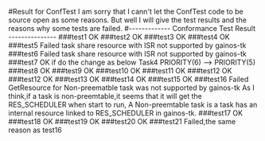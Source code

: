 #Result for ConfTest
I am sorry that I cann't let the ConfTest code to be source open as some reasons.
But well I will give the test results and the reasons why some tests are failed.
#------------- Conformance Test Result ---------------
###test1   OK
###test2   OK
###test3   OK
###test4   OK
###test5   Failed
	task share resource with ISR not supported by gainos-tk
###test6   Failed
	task share resource with ISR not supported by gainos-tk
###test7   OK 
	if do the change as below
		Task4 PRIORITY(6)  --> PRIORITY(5)
###test8   OK
###test9   OK
###test10  OK
###test11  OK
###test12  OK
###test12  OK
###test13  OK
###test14  OK
###test15  OK
###test16  Failed
	GetResource for Non-preematble task was not supported by gainos-tk
	As I think,if a task is non-preemtable,it seems that it will get the RES_SCHEDULER when start to run, A Non-preemtable task is a task has an internal resource linked to RES_SCHEDULER in 
	gainos-tk.
###test17  OK
###test18  OK
###test19  OK
###test20  OK
###test21  Failed,the same reason as test16

